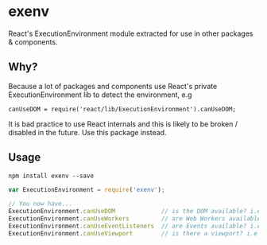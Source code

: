 # exenv

React's ExecutionEnvironment module extracted for use in other packages &amp; components.

## Why?

Because a lot of packages and components use React's private ExecutionEnvironment lib to detect the environment, e.g

```
canUseDOM = require('react/lib/ExecutionEnvironment').canUseDOM;
```

It is bad practice to use React internals and this is likely to be broken / disabled in the future. Use this package instead.

## Usage

```
npm install exenv --save
```

```js
var ExecutionEnvironment = require('exenv');

// You now have...
ExecutionEnvironment.canUseDOM             // is the DOM available? i.e window document etc. 
ExecutionEnvironment.canUseWorkers         // are Web Workers available?
ExecutionEnvironment.canUseEventListeners  // are Events available? i.e addEventListener etc.
ExecutionEnvironment.canUseViewport        // is there a viewport? i.e window.screen
```